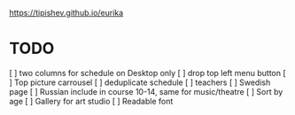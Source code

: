 https://tipishev.github.io/eurika

# TODO

[ ] two columns for schedule on Desktop only
[ ] drop top left menu button
[ ] Top picture carrousel
[ ] deduplicate schedule
[ ] teachers
[ ] Swedish page
[ ] Russian include in course 10-14, same for music/theatre
[ ] Sort by age
[ ] Gallery for art studio
[ ] Readable font
